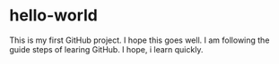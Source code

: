 # hello-world
This is my first GitHub project. I hope this goes well.
I am following the guide steps of learing GitHub.
I hope, i learn quickly.
